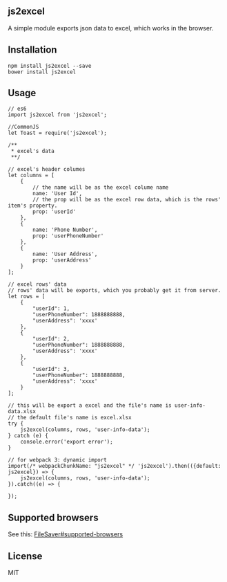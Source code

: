 ## js2excel
A simple module exports json data to excel, which works in the browser.

## Installation

```
npm install js2excel --save
bower install js2excel
```

## Usage
```
// es6
import js2excel from 'js2excel';

//CommonJS
let Toast = require('js2excel');

/**
 * excel's data
 **/

// excel's header columes
let columns = [
    {
        // the name will be as the excel colume name
        name: 'User Id', 
        // the prop will be as the excel row data, which is the rows' item's property.
        prop: 'userId'     
    },
    {
        name: 'Phone Number',
        prop: 'userPhoneNumber'
    },
    {
        name: 'User Address',
        prop: 'userAddress'
    }
];

// excel rows' data
// rows' data will be exports, which you probably get it from server.
let rows = [
    {
        "userId": 1,
        "userPhoneNumber": 1888888888,
        "userAddress": 'xxxx'
    },
    {
        "userId": 2,
        "userPhoneNumber": 1888888888,
        "userAddress": 'xxxx'
    },
    {
        "userId": 3,
        "userPhoneNumber": 1888888888,
        "userAddress": 'xxxx'
    }
];

// this will be export a excel and the file's name is user-info-data.xlsx
// the default file's name is excel.xlsx
try {
    js2excel(columns, rows, 'user-info-data');
} catch (e) {
    console.error('export error');
}

// for webpack 3: dynamic import
import(/* webpackChunkName: "js2excel" */ 'js2excel').then(({default: js2excel}) => {
    js2excel(columns, rows, 'user-info-data');
}).catch((e) => {

});
```

## Supported browsers
See this: [FileSaver#supported-browsers](https://github.com/eligrey/FileSaver.js#supported-browsers)

## License
MIT
